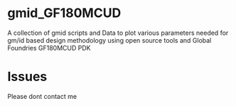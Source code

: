 # gmid_GF180MCUD
A collection of gmid scripts and Data to plot various parameters needed for gm/id based design methodology using open source tools and Global Foundries GF180MCUD PDK

# Issues
Please dont contact me
